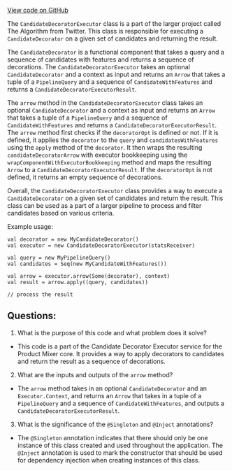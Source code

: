 [View code on GitHub](https://github.com/misbahsy/the-algorithm/product-mixer/core/src/main/scala/com/twitter/product_mixer/core/service/candidate_decorator_executor/CandidateDecoratorExecutor.scala)

The `CandidateDecoratorExecutor` class is a part of the larger project called The Algorithm from Twitter. This class is responsible for executing a `CandidateDecorator` on a given set of candidates and returning the result. 

The `CandidateDecorator` is a functional component that takes a query and a sequence of candidates with features and returns a sequence of decorations. The `CandidateDecoratorExecutor` takes an optional `CandidateDecorator` and a context as input and returns an `Arrow` that takes a tuple of a `PipelineQuery` and a sequence of `CandidateWithFeatures` and returns a `CandidateDecoratorExecutorResult`. 

The `arrow` method in the `CandidateDecoratorExecutor` class takes an optional `CandidateDecorator` and a context as input and returns an `Arrow` that takes a tuple of a `PipelineQuery` and a sequence of `CandidateWithFeatures` and returns a `CandidateDecoratorExecutorResult`. The `arrow` method first checks if the `decoratorOpt` is defined or not. If it is defined, it applies the `decorator` to the `query` and `candidatesWithFeatures` using the `apply` method of the `decorator`. It then wraps the resulting `candidateDecoratorArrow` with executor bookkeeping using the `wrapComponentWithExecutorBookkeeping` method and maps the resulting `Arrow` to a `CandidateDecoratorExecutorResult`. If the `decoratorOpt` is not defined, it returns an empty sequence of decorations. 

Overall, the `CandidateDecoratorExecutor` class provides a way to execute a `CandidateDecorator` on a given set of candidates and return the result. This class can be used as a part of a larger pipeline to process and filter candidates based on various criteria. 

Example usage:

```
val decorator = new MyCandidateDecorator()
val executor = new CandidateDecoratorExecutor(statsReceiver)

val query = new MyPipelineQuery()
val candidates = Seq(new MyCandidateWithFeatures())

val arrow = executor.arrow(Some(decorator), context)
val result = arrow.apply((query, candidates))

// process the result
```
## Questions: 
 1. What is the purpose of this code and what problem does it solve?
- This code is a part of the Candidate Decorator Executor service for the Product Mixer core. It provides a way to apply decorators to candidates and return the result as a sequence of decorations.

2. What are the inputs and outputs of the `arrow` method?
- The `arrow` method takes in an optional `CandidateDecorator` and an `Executor.Context`, and returns an `Arrow` that takes in a tuple of a `PipelineQuery` and a sequence of `CandidateWithFeatures`, and outputs a `CandidateDecoratorExecutorResult`.

3. What is the significance of the `@Singleton` and `@Inject` annotations?
- The `@Singleton` annotation indicates that there should only be one instance of this class created and used throughout the application. The `@Inject` annotation is used to mark the constructor that should be used for dependency injection when creating instances of this class.